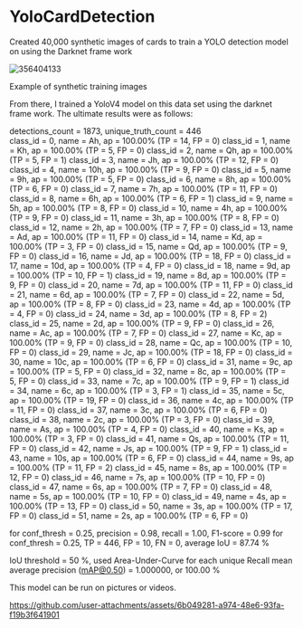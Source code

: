 # YoloCardDetection

Created 40,000 synthetic images of cards to train a YOLO detection model on using the Darknet frame work

![356404133](https://github.com/user-attachments/assets/24586e36-8735-463b-816d-c427a81676e6)

Example of synthetic training images

From there, I trained a YoloV4 model on this data set using the darknet frame work. The ultimate results were as follows:

detections_count = 1873, unique_truth_count = 446  
class_id = 0, name = Ah, ap = 100.00%   	 (TP = 14, FP = 0) 
class_id = 1, name = Kh, ap = 100.00%   	 (TP = 5, FP = 0) 
class_id = 2, name = Qh, ap = 100.00%   	 (TP = 5, FP = 1) 
class_id = 3, name = Jh, ap = 100.00%   	 (TP = 12, FP = 0) 
class_id = 4, name = 10h, ap = 100.00%   	 (TP = 9, FP = 0) 
class_id = 5, name = 9h, ap = 100.00%   	 (TP = 5, FP = 0) 
class_id = 6, name = 8h, ap = 100.00%   	 (TP = 6, FP = 0) 
class_id = 7, name = 7h, ap = 100.00%   	 (TP = 11, FP = 0) 
class_id = 8, name = 6h, ap = 100.00%   	 (TP = 6, FP = 1) 
class_id = 9, name = 5h, ap = 100.00%   	 (TP = 8, FP = 0) 
class_id = 10, name = 4h, ap = 100.00%   	 (TP = 9, FP = 0) 
class_id = 11, name = 3h, ap = 100.00%   	 (TP = 8, FP = 0) 
class_id = 12, name = 2h, ap = 100.00%   	 (TP = 7, FP = 0) 
class_id = 13, name = Ad, ap = 100.00%   	 (TP = 11, FP = 0) 
class_id = 14, name = Kd, ap = 100.00%   	 (TP = 3, FP = 0) 
class_id = 15, name = Qd, ap = 100.00%   	 (TP = 9, FP = 0) 
class_id = 16, name = Jd, ap = 100.00%   	 (TP = 18, FP = 0) 
class_id = 17, name = 10d, ap = 100.00%   	 (TP = 4, FP = 0) 
class_id = 18, name = 9d, ap = 100.00%   	 (TP = 10, FP = 1) 
class_id = 19, name = 8d, ap = 100.00%   	 (TP = 9, FP = 0) 
class_id = 20, name = 7d, ap = 100.00%   	 (TP = 11, FP = 0) 
class_id = 21, name = 6d, ap = 100.00%   	 (TP = 7, FP = 0) 
class_id = 22, name = 5d, ap = 100.00%   	 (TP = 8, FP = 0) 
class_id = 23, name = 4d, ap = 100.00%   	 (TP = 4, FP = 0) 
class_id = 24, name = 3d, ap = 100.00%   	 (TP = 8, FP = 2) 
class_id = 25, name = 2d, ap = 100.00%   	 (TP = 9, FP = 0) 
class_id = 26, name = Ac, ap = 100.00%   	 (TP = 7, FP = 0) 
class_id = 27, name = Kc, ap = 100.00%   	 (TP = 9, FP = 0) 
class_id = 28, name = Qc, ap = 100.00%   	 (TP = 10, FP = 0) 
class_id = 29, name = Jc, ap = 100.00%   	 (TP = 18, FP = 0) 
class_id = 30, name = 10c, ap = 100.00%   	 (TP = 6, FP = 0) 
class_id = 31, name = 9c, ap = 100.00%   	 (TP = 5, FP = 0) 
class_id = 32, name = 8c, ap = 100.00%   	 (TP = 5, FP = 0) 
class_id = 33, name = 7c, ap = 100.00%   	 (TP = 9, FP = 1) 
class_id = 34, name = 6c, ap = 100.00%   	 (TP = 3, FP = 1) 
class_id = 35, name = 5c, ap = 100.00%   	 (TP = 19, FP = 0) 
class_id = 36, name = 4c, ap = 100.00%   	 (TP = 11, FP = 0) 
class_id = 37, name = 3c, ap = 100.00%   	 (TP = 6, FP = 0) 
class_id = 38, name = 2c, ap = 100.00%   	 (TP = 3, FP = 0) 
class_id = 39, name = As, ap = 100.00%   	 (TP = 4, FP = 0) 
class_id = 40, name = Ks, ap = 100.00%   	 (TP = 3, FP = 0) 
class_id = 41, name = Qs, ap = 100.00%   	 (TP = 11, FP = 0) 
class_id = 42, name = Js, ap = 100.00%   	 (TP = 9, FP = 1) 
class_id = 43, name = 10s, ap = 100.00%   	 (TP = 6, FP = 0) 
class_id = 44, name = 9s, ap = 100.00%   	 (TP = 11, FP = 2) 
class_id = 45, name = 8s, ap = 100.00%   	 (TP = 12, FP = 0) 
class_id = 46, name = 7s, ap = 100.00%   	 (TP = 10, FP = 0) 
class_id = 47, name = 6s, ap = 100.00%   	 (TP = 7, FP = 0) 
class_id = 48, name = 5s, ap = 100.00%   	 (TP = 10, FP = 0) 
class_id = 49, name = 4s, ap = 100.00%   	 (TP = 13, FP = 0) 
class_id = 50, name = 3s, ap = 100.00%   	 (TP = 17, FP = 0) 
class_id = 51, name = 2s, ap = 100.00%   	 (TP = 6, FP = 0) 

 for conf_thresh = 0.25, precision = 0.98, recall = 1.00, F1-score = 0.99 
 for conf_thresh = 0.25, TP = 446, FP = 10, FN = 0, average IoU = 87.74 % 

 IoU threshold = 50 %, used Area-Under-Curve for each unique Recall 
 mean average precision (mAP@0.50) = 1.000000, or 100.00 % 


This model can be run on pictures or videos. 




https://github.com/user-attachments/assets/6b049281-a974-48e6-93fa-f19b3f641901



